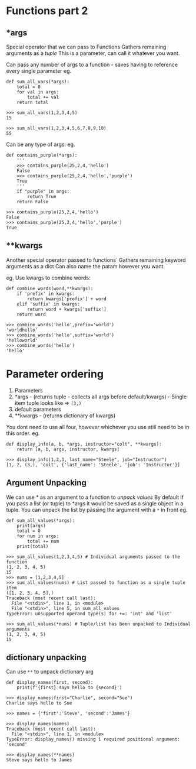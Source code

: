 # Functions part 2

## *args
Special operator that we can pass to Functions
Gathers remaining arguments as a *tuple*
This is a parameter, can call it whatever you want.

Can pass any number of args to a function - saves having to reference every single parameter
eg.
```
def sum_all_vars(*args):
    total = 0
    for val in args:
        total += val
    return total

>>> sum_all_vars(1,2,3,4,5)
15

>>> sum_all_vars(1,2,3,4,5,6,7,8,9,10)
55
```
Can be any type of args:
eg.
```
def contains_purple(*args):
    '''
    >>> contains_purple(25,2,4,'hello')
    False
    >>> contains_purple(25,2,4,'hello','purple')
    True
    '''
    if "purple" in args:
        return True
    return False

>>> contains_purple(25,2,4,'hello')
False
>>> contains_purple(25,2,4,'hello','purple')
True
```

## **kwargs
Another special operator passed to functions`
Gathers remaining keyword arguments as a dict
Can also name the param however you want.

eg. Use kwargs to combine words:
```
def combine_words(word,**kwargs):
    if 'prefix' in kwargs:
        return kwargs['prefix'] + word
    elif 'suffix' in kwargs:
        return word + kwargs['suffix']
    return word

>>> combine_words('hello',prefix='world')
'worldhello'
>>> combine_words('hello',suffix='world')
'helloworld'
>>> combine_words('hello')
'hello'
```

# Parameter ordering

1. Parameters
2. *args - (returns tuple - collects all args before default/kwargs) - Single item tuple looks like => `(3,)`
3. default parameters
4. **kwargs - (returns dictionary of kwargs)

You dont need to use all four, however whichever you use still need to be in this order.
eg.

```
def display_info(a, b, *args, instructor="colt", **kwargs):
    return [a, b, args, instructor, kwargs]

>>> display_info(1,2,3, last_name="Steele", job="Instructor")
[1, 2, (3,), 'colt', {'last_name': 'Steele', 'job': 'Instructor'}]
```

## Argument Unpacking
We can use * as an argument to a function to *unpack values*
By default if you pass a list (or tuple) to *args it would be saved as a single object in a tuple.
You can unpack the list by passing the argument with a `*` in front
eg.

```
def sum_all_values(*args):
    print(args)
    total = 0
    for num in args:
        total += num
    print(total)

>>> sum_all_values(1,2,3,4,5) # Individual arguments passed to the function
(1, 2, 3, 4, 5)
15
>>> nums = [1,2,3,4,5]
>>> sum_all_values(nums) # List passed to function as a single tuple item
([1, 2, 3, 4, 5],)
Traceback (most recent call last):
  File "<stdin>", line 1, in <module>
  File "<stdin>", line 5, in sum_all_values
TypeError: unsupported operand type(s) for +=: 'int' and 'list'

>>> sum_all_values(*nums) # Tuple/list has been unpacked to Individual arguments
(1, 2, 3, 4, 5)
15
```

## dictionary unpacking
Can use `**` to unpack dictionary arg
```
def display_names(first, second):
    print(f'{first} says hello to {second}')

>>> display_names(first="Charlie", second="Sue")
Charlie says hello to Sue

>>> names = {'first':'Steve', 'second':'James'}

>>> display_names(names)
Traceback (most recent call last):
  File "<stdin>", line 1, in <module>
TypeError: display_names() missing 1 required positional argument: 'second'

>>> display_names(**names)
Steve says hello to James
```
